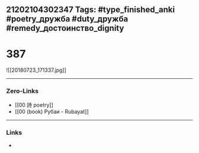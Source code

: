 21202104302347
Tags: #type_finished_anki #poetry_дружба #duty_дружба #remedy_достоинство_dignity
---
# 387

![[20180723_171337.jpg]]

---
### Zero-Links
- [[00 詩 poetry]]
- [[00 (book) Рубаи - Rubayat]]
---
### Links
-